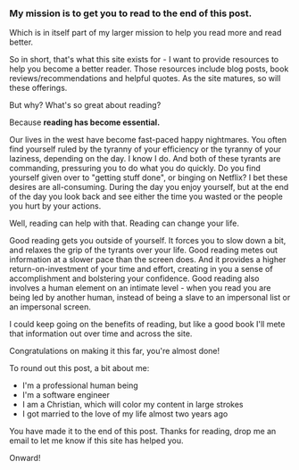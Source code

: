 ### My mission is to get you to read to the end of this post. ###

Which is in itself part of my larger mission to help you read more and read better.

So in short, that's what this site exists for - I want to provide resources to help you become a better reader. Those resources include blog posts, book reviews/recommendations and helpful quotes. As the site matures, so will these offerings.

But why? What's so great about reading?

Because __reading has become essential.__

Our lives in the west have become fast-paced happy nightmares. You often find yourself ruled by the tyranny of your efficiency or the tyranny of your laziness, depending on the day. I know I do. And both of these tyrants are commanding, pressuring you to do what you do quickly. Do you find yourself given over to "getting stuff done", or binging on Netflix? I bet these desires are all-consuming. During the day you enjoy yourself, but at the end of the day you look back and see either the time you wasted or the people you hurt by your actions.

Well, reading can help with that. Reading can change your life.

Good reading gets you outside of yourself. It forces you to slow down a bit, and relaxes the grip of the tyrants over your life. Good reading metes out information at a slower pace than the screen does. And it provides a higher return-on-investment of your time and effort, creating in you a sense of accomplishment and bolstering your confidence. Good reading also involves a human element on an intimate level - when you read you are being led by another human, instead of being a slave to an impersonal list or an impersonal screen.

I could keep going on the benefits of reading, but like a good book I'll mete that information out over time and across the site.

Congratulations on making it this far, you're almost done!

To round out this post, a bit about me:
* I'm a professional human being
* I'm a software engineer
* I am a Christian, which will color my content in large strokes
* I got married to the love of my life almost two years ago

You have made it to the end of this post. Thanks for reading, drop me an email to let me know if this site has helped you.

Onward!
